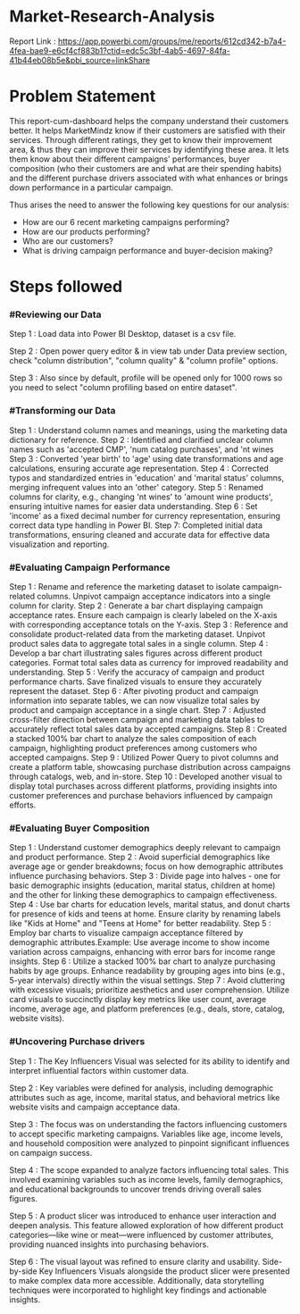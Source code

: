 # Market-Research-Analysis

Report Link : https://app.powerbi.com/groups/me/reports/612cd342-b7a4-4fea-bae9-e6cf4cf883b1?ctid=edc5c3bf-4ab5-4697-84fa-41b44eb08b5e&pbi_source=linkShare

# Problem Statement

This report-cum-dashboard helps the company understand their customers better. It helps MarketMindz know if their customers are satisfied with their services. Through different ratings, they get to know their improvement area, & thus they can improve their services by identifying these area. It lets them know about their different campaigns' performances, buyer composition (who their customers are and what are their spending habits) and the different purchase drivers associated with what enhances or brings down performance in a particular campaign.

Thus arises the need to answer the following key questions for our analysis:

* How are our 6 recent marketing campaigns performing?
* How are our products performing?
* Who are our customers?
* What is driving campaign performance and buyer-decision making?


# Steps followed

### #Reviewing our Data

Step 1 : Load data into Power BI Desktop, dataset is a csv file.

Step 2 : Open power query editor & in view tab under Data preview section, check "column distribution", "column quality" & "column profile" options.

Step 3 : Also since by default, profile will be opened only for 1000 rows so you need to select "column profiling based on entire dataset".

### #Transforming our Data

Step 1 : Understand column names and meanings, using the marketing data dictionary for reference.
Step 2 : Identified and clarified unclear column names such as 'accepted CMP', 'num catalog purchases', and 'nt wines
Step 3 : Converted 'year birth' to 'age' using date transformations and age calculations, ensuring accurate age representation.
Step 4 : Corrected typos and standardized entries in 'education' and 'marital status' columns, merging infrequent values into an 'other' category.
Step 5 : Renamed columns for clarity, e.g., changing 'nt wines' to 'amount wine products', ensuring intuitive names for easier data understanding.
Step 6 : Set 'income' as a fixed decimal number for currency representation, ensuring correct data type handling in Power BI.
Step 7: Completed initial data transformations, ensuring cleaned and accurate data for effective data visualization and reporting.

### #Evaluating Campaign Performance

Step 1 : Rename and reference the marketing dataset to isolate campaign-related columns. Unpivot campaign acceptance indicators into a single column for clarity.
Step 2 : Generate a bar chart displaying campaign acceptance rates. Ensure each campaign is clearly labeled on the X-axis with corresponding acceptance totals on the Y-axis.
Step 3 : Reference and consolidate product-related data from the marketing dataset. Unpivot product sales data to aggregate total sales in a single column.
Step 4 : Develop a bar chart illustrating sales figures across different product categories. Format total sales data as currency for improved readability and understanding.
Step 5 : Verify the accuracy of campaign and product performance charts. Save finalized visuals to ensure they accurately represent the dataset.
Step 6 : After pivoting product and campaign information into separate tables, we can now visualize total sales by product and campaign acceptance in a single chart.
Step 7 : Adjusted cross-filter direction between campaign and marketing data tables to accurately reflect total sales data by accepted campaigns.
Step 8 : Created a stacked 100% bar chart to analyze the sales composition of each campaign, highlighting product preferences among customers who accepted campaigns.
Step 9 : Utilized Power Query to pivot columns and create a platform table, showcasing purchase distribution across campaigns through catalogs, web, and in-store.
Step 10 : Developed another visual to display total purchases across different platforms, providing insights into customer preferences and purchase behaviors influenced by campaign efforts.

### #Evaluating Buyer Composition

Step 1 : Understand customer demographics deeply relevant to campaign and product performance.
Step 2 : Avoid superficial demographics like average age or gender breakdowns; focus on how demographic attributes influence purchasing behaviors.
Step 3 : Divide page into halves - one for basic demographic insights (education, marital status, children at home) and the other for linking these demographics to campaign effectiveness.
Step 4 : Use bar charts for education levels, marital status, and donut charts for presence of kids and teens at home. Ensure clarity by renaming labels like "Kids at Home" and "Teens at Home" for better readability.
Step 5 : Employ bar charts to visualize campaign acceptance filtered by demographic attributes.Example: Use average income to show income variation across campaigns, enhancing with error bars for income range insights.
Step 6 : Utilize a stacked 100% bar chart to analyze purchasing habits by age groups. Enhance readability by grouping ages into bins (e.g., 5-year intervals) directly within the visual settings.
Step 7 : Avoid cluttering with excessive visuals; prioritize aesthetics and user comprehension. Utilize card visuals to succinctly display key metrics like user count, average income, average age, and platform preferences (e.g., deals, store, catalog, website visits).

### #Uncovering Purchase drivers

Step 1 : The Key Influencers Visual was selected for its ability to identify and interpret influential factors within customer data.

Step 2 : Key variables were defined for analysis, including demographic attributes such as age, income, marital status, and behavioral metrics like website visits and campaign acceptance data.

Step 3 : The focus was on understanding the factors influencing customers to accept specific marketing campaigns. Variables like age, income levels, and household composition were analyzed to pinpoint significant influences on campaign success.

Step 4 : The scope expanded to analyze factors influencing total sales. This involved examining variables such as income levels, family demographics, and educational backgrounds to uncover trends driving overall sales figures.

Step 5 : A product slicer was introduced to enhance user interaction and deepen analysis. This feature allowed exploration of how different product categories—like wine or meat—were influenced by customer attributes, providing nuanced insights into purchasing behaviors.

Step 6 : The visual layout was refined to ensure clarity and usability. Side-by-side Key Influencers Visuals alongside the product slicer were presented to make complex data more accessible. Additionally, data storytelling techniques were incorporated to highlight key findings and actionable insights.

